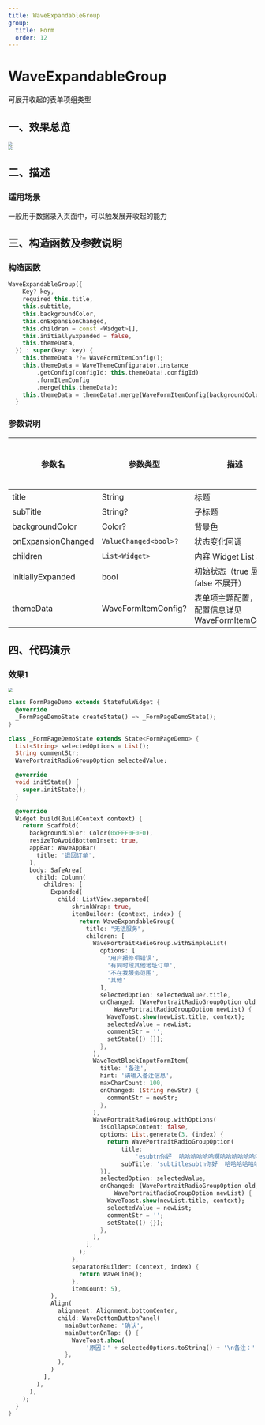 ```yaml
---
title: WaveExpandableGroup
group:
  title: Form
  order: 12
---
```


# WaveExpandableGroup

可展开收起的表单项组类型

## 一、效果总览

<img src="./img/WaveExpandableGroupIntro2.png" style="zoom:50%;" />
<br/>
<img src="./img/WaveExpandableGroupIntro1.gif" style="zoom:50%;" />

## 二、描述

### 适用场景

一般用于数据录入页面中，可以触发展开收起的能力

## 三、构造函数及参数说明

### 构造函数

```dart
WaveExpandableGroup({
    Key? key,
    required this.title,
    this.subtitle,
    this.backgroundColor,
    this.onExpansionChanged,
    this.children = const <Widget>[],
    this.initiallyExpanded = false,
    this.themeData,
  }) : super(key: key) {
    this.themeData ??= WaveFormItemConfig();
    this.themeData = WaveThemeConfigurator.instance
        .getConfig(configId: this.themeData!.configId)
        .formItemConfig
        .merge(this.themeData);
    this.themeData = themeData!.merge(WaveFormItemConfig(backgroundColor: backgroundColor));
  }
```

### 参数说明

| **参数名**         | **参数类型**          | **描述**                                           | **是否必填** | **默认值**  |
| ------------------ | --------------------- | -------------------------------------------------- | ------------ | ----------- |
| title              | String                | 标题                                               | 是           | 无          |
| subTitle           | String?               | 子标题                                             | 否           | 无          |
| backgroundColor    | Color?                | 背景色                                             | 否           | transparent |
| onExpansionChanged | `ValueChanged<bool>?` | 状态变化回调                                       | 否           | 无          |
| children           | `List<Widget>`        | 内容 Widget List 表                                | 否           | 无          |
| initiallyExpanded  | bool                  | 初始状态（true 展开，false 不展开）                | 否           | false       |
| themeData          | WaveFormItemConfig?    | 表单项主题配置，具体配置信息详见 WaveFormItemConfig | 否           |             |

## 四、代码演示

### 效果1

<img src="./img/WaveExpandableGroupIntro1.gif" style="zoom:50%;" />

```dart
class FormPageDemo extends StatefulWidget {
  @override
  _FormPageDemoState createState() => _FormPageDemoState();
}
````

```dart
class _FormPageDemoState extends State<FormPageDemo> {
  List<String> selectedOptions = List();
  String commentStr;
  WavePortraitRadioGroupOption selectedValue;

  @override
  void initState() {
    super.initState();
  }

  @override
  Widget build(BuildContext context) {
    return Scaffold(
      backgroundColor: Color(0xFFF0F0F0),
      resizeToAvoidBottomInset: true,
      appBar: WaveAppBar(
        title: '退回订单',
      ),
      body: SafeArea(
        child: Column(
          children: [
            Expanded(
              child: ListView.separated(
                  shrinkWrap: true,
                  itemBuilder: (context, index) {
                    return WaveExpandableGroup(
                      title: "无法服务",
                      children: [
                        WavePortraitRadioGroup.withSimpleList(
                          options: [
                            '用户报修项错误',
                            '有同时段其他地址订单',
                            '不在我服务范围',
                            '其他'
                          ],
                          selectedOption: selectedValue?.title,
                          onChanged: (WavePortraitRadioGroupOption old,
                              WavePortraitRadioGroupOption newList) {
                            WaveToast.show(newList.title, context);
                            selectedValue = newList;
                            commentStr = '';
                            setState(() {});
                          },
                        ),
                        WaveTextBlockInputFormItem(
                          title: '备注',
                          hint: '请输入备注信息',
                          maxCharCount: 100,
                          onChanged: (String newStr) {
                            commentStr = newStr;
                          },
                        ),
                        WavePortraitRadioGroup.withOptions(
                          isCollapseContent: false,
                          options: List.generate(3, (index) {
                            return WavePortraitRadioGroupOption(
                                title:
                                    'esubtn你好  哈哈哈哈哈哈啊哈哈哈哈哈哈哈哈 子标题esubtn你好  哈哈哈哈哈哈啊哈哈哈哈哈哈哈哈 子标题',
                                subTitle: 'subtitlesubtn你好  哈哈哈哈哈哈啊哈哈哈哈哈子标题哈哈哈 子标题子标题');
                          }),
                          selectedOption: selectedValue,
                          onChanged: (WavePortraitRadioGroupOption old,
                              WavePortraitRadioGroupOption newList) {
                            WaveToast.show(newList.title, context);
                            selectedValue = newList;
                            commentStr = '';
                            setState(() {});
                          },
                        ),
                      ],
                    );
                  },
                  separatorBuilder: (context, index) {
                    return WaveLine();
                  },
                  itemCount: 5),
            ),
            Align(
              alignment: Alignment.bottomCenter,
              child: WaveBottomButtonPanel(
                mainButtonName: '确认',
                mainButtonOnTap: () {
                  WaveToast.show(
                      '原因：' + selectedOptions.toString() + '\n备注：' + (commentStr ?? ''), context);
                },
              ),
            )
          ],
        ),
      ),
    );
  }
}
````
